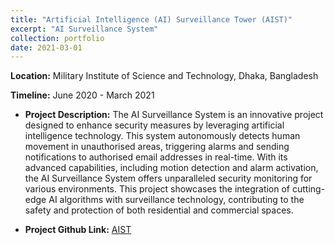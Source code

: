```yaml
---
title: "Artificial Intelligence (AI) Surveillance Tower (AIST)"
excerpt: "AI Surveillance System"
collection: portfolio
date: 2021-03-01
---
```


**Location:** Military Institute of Science and 
Technology, Dhaka, Bangladesh


**Timeline:** June 2020 - March 2021

- **Project Description:** The AI Surveillance System is an innovative project designed to enhance security measures by leveraging artificial intelligence technology. This system autonomously detects human movement in unauthorised areas, triggering alarms and sending notifications to authorised email addresses in real-time. With its advanced capabilities, including motion detection and alarm activation, the AI Surveillance System offers unparalleled security monitoring for various environments. This project showcases the integration of cutting-edge AI algorithms with surveillance technology, contributing to the safety and protection of both residential and commercial spaces.

- **Project Github Link:** [AIST](https://github.com/rafsunsheikh/IDP_AIST)

<!-- - **Publication:** [An efficient transfer learning model for predicting forged (handwritten) signature](https://rafsunsheikh.github.io/publication/2021-12-06-paper-title-number-1) -->
